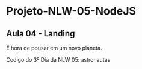 # Projeto-NLW-05-NodeJS

## Aula 04 - Landing
É hora de pousar em um novo planeta.

Codigo do 3º Dia da NLW 05: astronautas
